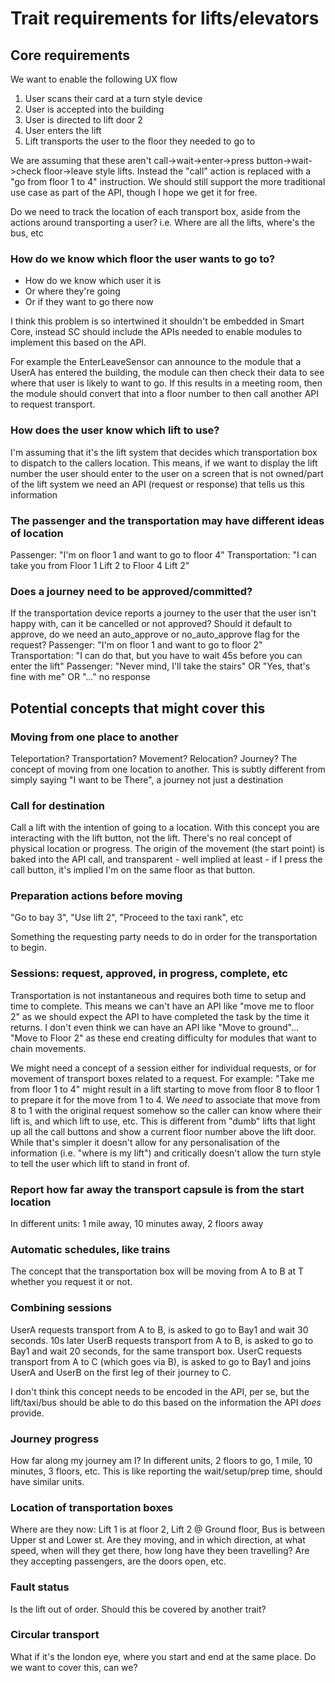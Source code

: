 # Trait requirements for lifts/elevators

## Core requirements

We want to enable the following UX flow

1. User scans their card at a turn style device
2. User is accepted into the building
3. User is directed to lift door 2
4. User enters the lift
5. Lift transports the user to the floor they needed to go to

We are assuming that these aren't call->wait->enter->press button->wait->check floor->leave style lifts.
Instead the "call" action is replaced with a "go from floor 1 to 4" instruction.
We should still support the more traditional use case as part of the API, though I hope we get it for free.

Do we need to track the location of each transport box, aside from the actions around transporting a user?
i.e. Where are all the lifts, where's the bus, etc

### How do we know which floor the user wants to go to?

  - How do we know which user it is
  - Or where they're going
  - Or if they want to go there now

I think this problem is so intertwined it shouldn't be embedded in Smart Core, instead SC should include the APIs needed
to enable modules to implement this based on the API.

For example the EnterLeaveSensor can announce to the module that a UserA has entered the building, the module can then
check their data to see where that user is likely to want to go. If this results in a meeting room, then the module should
convert that into a floor number to then call another API to request transport.

### How does the user know which lift to use?

I'm assuming that it's the lift system that decides which transportation box to dispatch to the callers location.
This means, if we want to display the lift number the user should enter to the user on a screen that is not owned/part 
of the lift system we need an API (request or response) that tells us this information


### The passenger and the transportation may have different ideas of location

Passenger: "I'm on floor 1 and want to go to floor 4"
Transportation: "I can take you from Floor 1 Lift 2 to Floor 4 Lift 2"


### Does a journey need to be approved/committed?

If the transportation device reports a journey to the user that the user isn't happy with, can it be cancelled or not approved?
Should it default to approve, do we need an auto_approve or no_auto_approve flag for the request?
Passenger: "I'm on floor 1 and want to go to floor 2"
Transportation: "I can do that, but you have to wait 45s before you can enter the lift"
Passenger: "Never mind, I'll take the stairs" OR "Yes, that's fine with me" OR "..." no response




## Potential concepts that might cover this

### Moving from one place to another

Teleportation? Transportation? Movement? Relocation? Journey?
The concept of moving from one location to another.
This is subtly different from simply saying "I want to be There", a journey not just a destination

### Call for destination

Call a lift with the intention of going to a location.
With this concept you are interacting with the lift button, not the lift.
There's no real concept of physical location or progress.
The origin of the movement (the start point) is baked into the API call, and transparent - well implied at least - 
if I press the call button, it's implied I'm on the same floor as that button.


### Preparation actions before moving

"Go to bay 3", "Use lift 2", "Proceed to the taxi rank", etc

Something the requesting party needs to do in order for the transportation to begin.

### Sessions: request, approved, in progress, complete, etc

Transportation is not instantaneous and requires both time to setup and time to complete.
This means we can't have an API like "move me to floor 2" as we should expect the API to have completed the task by the time it returns.
I don't even think we can have an API like "Move to ground"... "Move to Floor 2" as these end creating difficulty for modules that want to chain movements.

We might need a concept of a session either for individual requests, or for movement of transport boxes related to a request.
For example: "Take me from floor 1 to 4" might result in a lift starting to move from floor 8 to floor 1 to prepare it for the move from 1 to 4.
We _need_ to associate that move from 8 to 1 with the original request somehow so the caller can know where their lift is, and which lift to use, etc.
This is different from "dumb" lifts that light up all the call buttons and show a current floor number above the lift door. While that's simpler
it doesn't allow for any personalisation of the information (i.e. "where is my lift") and critically doesn't allow the turn style to tell the user which lift to stand in front of.

### Report how far away the transport capsule is from the start location

In different units: 1 mile away, 10 minutes away, 2 floors away

### Automatic schedules, like trains

The concept that the transportation box will be moving from A to B at T whether you request it or not.

### Combining sessions

UserA requests transport from A to B, is asked to go to Bay1 and wait 30 seconds.
10s later UserB requests transport from A to B, is asked to go to Bay1 and wait 20 seconds, for the same transport box.
UserC requests transport from A to C (which goes via B), is asked to go to Bay1 and joins UserA and UserB on the first leg of their journey to C.

I don't think this concept needs to be encoded in the API, per se, but the lift/taxi/bus should be able to do this based on the information the API _does_ provide.

### Journey progress

How far along my journey am I? In different units, 2 floors to go, 1 mile, 10 minutes, 3 floors, etc.
This is like reporting the wait/setup/prep time, should have similar units.


### Location of transportation boxes

Where are they now: Lift 1 is at floor 2, Lift 2 @ Ground floor, Bus is between Upper st and Lower st.
Are they moving, and in which direction, at what speed, when will they get there, how long have they been travelling?
Are they accepting passengers, are the doors open, etc.


### Fault status

Is the lift out of order.
Should this be covered by another trait?


### Circular transport

What if it's the london eye, where you start and end at the same place. Do we want to cover this, can we?
